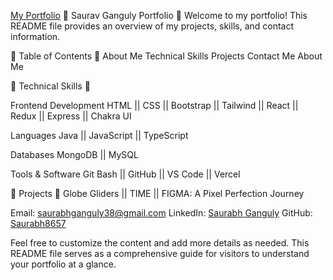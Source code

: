 <a href="https://vinodjangid07.github.io/" target="_blank">My Portfolio</a>
 🚀 Saurav Ganguly Portfolio 🚀 
Welcome to my portfolio! This README file provides an overview of my projects, skills, and contact information.

 🚀 Table of Contents  🚀 
About Me
Technical Skills
Projects
Contact Me
About Me

 🚀 Technical Skills 🚀 

Frontend Development
HTML || CSS || Bootstrap || Tailwind || React || Redux || Express || Chakra UI

Languages 
Java || JavaScript || TypeScript

Databases
MongoDB || MySQL

Tools & Software
Git Bash || GitHub || VS Code || Vercel 

 🚀 Projects 🚀 
Globe Gliders || TIME || FIGMA: A Pixel Perfection Journey

Email: saurabhganguly38@gmail.com
LinkedIn: [Saurabh Ganguly](https://www.linkedin.com/in/saurabh-ganguly/)
GitHub: [Saurabh8657](https://github.com/Saurabh8657)

Feel free to customize the content and add more details as needed. This README file serves as a comprehensive guide for visitors to understand your portfolio at a glance.